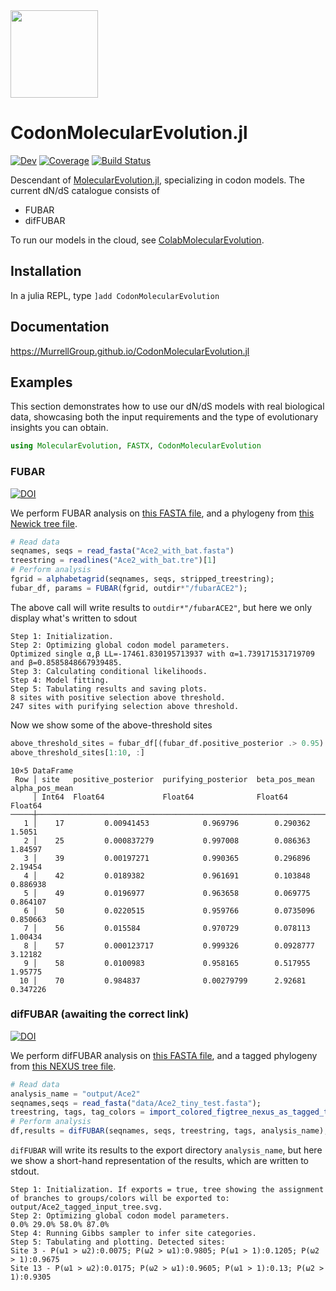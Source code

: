 <img src="https://user-images.githubusercontent.com/1152087/188331266-5e03565b-00a7-490c-a616-50598ca46010.png" width="140">

# CodonMolecularEvolution.jl

<!---[![Stable](https://img.shields.io/badge/docs-stable-blue.svg)](https://MurrellGroup.github.io/CodonMolecularEvolution.jl/stable/)--->
[![Dev](https://img.shields.io/badge/docs-dev-blue.svg)](https://MurrellGroup.github.io/CodonMolecularEvolution.jl/dev/)
[![Coverage](https://codecov.io/gh/MurrellGroup/CodonMolecularEvolution.jl/branch/main/graph/badge.svg)](https://codecov.io/gh/MurrellGroup/CodonMolecularEvolution.jl)
[![Build Status](https://github.com/MurrellGroup/CodonMolecularEvolution.jl/actions/workflows/CI.yml/badge.svg?branch=main)](https://github.com/MurrellGroup/CodonMolecularEvolution.jl/actions/workflows/CI.yml?query=branch%3Amain)

Descendant of [MolecularEvolution.jl](https://github.com/MurrellGroup/MolecularEvolution.jl), specializing in codon models. The current dN/dS catalogue consists of

- FUBAR
- difFUBAR

To run our models in the cloud, see [ColabMolecularEvolution](https://github.com/MurrellGroup/ColabMolecularEvolution).
## Installation
In a julia REPL, type
`]add CodonMolecularEvolution`

## Documentation
https://MurrellGroup.github.io/CodonMolecularEvolution.jl
## Examples
This section demonstrates how to use our dN/dS models with real biological data, showcasing both the input requirements and the type of evolutionary insights you can obtain.
```julia
using MolecularEvolution, FASTX, CodonMolecularEvolution
```
### FUBAR
<a href="https://academic.oup.com/mbe/article/30/5/1196/998247">
    <img src="https://img.shields.io/badge/DOI-10.1093%2Fmolbev%2Fmst030-blue.svg" alt="DOI"/>
</a>

We perform FUBAR analysis on [this FASTA file](https://raw.githubusercontent.com/MurrellGroup/CodonMolecularEvolution.jl/main/test/data/Ace2_with_bat/Ace2_with_bat.fasta), and a phylogeny from [this Newick tree file](https://raw.githubusercontent.com/MurrellGroup/CodonMolecularEvolution.jl/main/test/data/Ace2_with_bat/Ace2_with_bat.tre).
```julia
# Read data
seqnames, seqs = read_fasta("Ace2_with_bat.fasta")
treestring = readlines("Ace2_with_bat.tre")[1]
# Perform analysis
fgrid = alphabetagrid(seqnames, seqs, stripped_treestring);
fubar_df, params = FUBAR(fgrid, outdir*"/fubarACE2");
```
The above call will write results to `outdir*"/fubarACE2"`, but here we only display what's written to sdout
```
Step 1: Initialization.
Step 2: Optimizing global codon model parameters.
Optimized single α,β LL=-17461.830195713937 with α=1.739171531719709 and β=0.8585848667939485.
Step 3: Calculating conditional likelihoods.
Step 4: Model fitting.
Step 5: Tabulating results and saving plots.
8 sites with positive selection above threshold.
247 sites with purifying selection above threshold.
```
Now we show some of the above-threshold sites
```julia
above_threshold_sites = fubar_df[(fubar_df.positive_posterior .> 0.95) .| (fubar_df.purifying_posterior .> 0.95), :]
above_threshold_sites[1:10, :]
```
```
10×5 DataFrame
 Row │ site   positive_posterior  purifying_posterior  beta_pos_mean  alpha_pos_mean 
     │ Int64  Float64             Float64              Float64        Float64        
─────┼───────────────────────────────────────────────────────────────────────────────
   1 │    17         0.00941453            0.969796        0.290362         1.5051
   2 │    25         0.000837279           0.997008        0.086363         1.84597
   3 │    39         0.00197271            0.990365        0.296896         2.19454
   4 │    42         0.0189382             0.961691        0.103848         0.886938
   5 │    49         0.0196977             0.963658        0.069775         0.864107
   6 │    50         0.0220515             0.959766        0.0735096        0.850663
   7 │    56         0.015584              0.970729        0.078113         1.00434
   8 │    57         0.000123717           0.999326        0.0928777        3.12182
   9 │    58         0.0100983             0.958165        0.517955         1.95775
  10 │    70         0.984837              0.00279799      2.92681          0.347226
```
### difFUBAR (awaiting the correct link)
<a href="https://academic.oup.com/mbe/article/30/5/1196/998247">
    <img src="https://img.shields.io/badge/DOI-10.1093%2Fmolbev%2Fmst030-blue.svg" alt="DOI"/>
</a>

We perform difFUBAR analysis on [this FASTA file](https://raw.githubusercontent.com/MurrellGroup/CodonMolecularEvolution.jl/main/test/data/Ace2_no_background/Ace2_tiny_test.fasta), and a tagged phylogeny from [this NEXUS tree file](https://raw.githubusercontent.com/MurrellGroup/CodonMolecularEvolution.jl/main/test/data/Ace2_no_background/Ace2_no_background.nex).
```julia
# Read data
analysis_name = "output/Ace2"
seqnames,seqs = read_fasta("data/Ace2_tiny_test.fasta");
treestring, tags, tag_colors = import_colored_figtree_nexus_as_tagged_tree("data/Ace2_no_background.nex")
# Perform analysis
df,results = difFUBAR(seqnames, seqs, treestring, tags, analysis_name);
```
`difFUBAR` will write its results to the export directory `analysis_name`,
but here we show a short-hand representation of the results, which are written to stdout.

```
Step 1: Initialization. If exports = true, tree showing the assignment of branches to groups/colors will be exported to: output/Ace2_tagged_input_tree.svg.
Step 2: Optimizing global codon model parameters.
0.0% 29.0% 58.0% 87.0% 
Step 4: Running Gibbs sampler to infer site categories.
Step 5: Tabulating and plotting. Detected sites:
Site 3 - P(ω1 > ω2):0.0075; P(ω2 > ω1):0.9805; P(ω1 > 1):0.1205; P(ω2 > 1):0.9675
Site 13 - P(ω1 > ω2):0.0175; P(ω2 > ω1):0.9605; P(ω1 > 1):0.13; P(ω2 > 1):0.9305
```